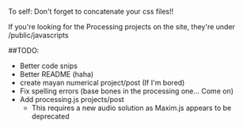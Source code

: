 To self: Don't forget to concatenate your css files!!

If you're looking for the Processing projects on the site, they're under /public/javascripts

##TODO:
* Better code snips
* Better README (haha)
* create mayan numerical project/post (If I'm bored)
* Fix spelling errors (base bones in the processing one... Come on)
* Add processing.js projects/post
  * This requires a new audio solution as Maxim.js appears to be deprecated
